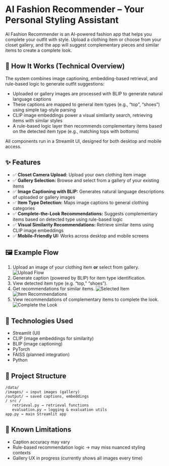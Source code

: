 # AI Fashion Recommender – Your Personal Styling Assistant

AI Fashion Recommender is an AI-powered fashion app that helps you complete your outfit with style. Upload a clothing item or choose from your closet gallery, and the app will suggest complementary pieces and similar items to create a complete look.

## 🧠 How It Works (Technical Overview)
The system combines image captioning, embedding-based retrieval, and rule-based logic to generate outfit suggestions:

- Uploaded or gallery images are processed with BLIP to generate natural language captions
- These captions are mapped to general item types (e.g., “top”, “shoes”) using simple tag-style parsing
- CLIP image embeddings power a visual similarity search, retrieving items with similar styles
- A rule-based logic layer then recommends complementary items based on the detected item type (e.g., matching tops with bottoms)

All components run in a Streamlit UI, designed for both desktop and mobile access.

## ✨ Features

- ✅ **Closet Camera Upload:** Upload your own clothing item image
- ✅ **Gallery Selection:** Browse and select from a gallery of your existing items
- ✅ **Image Captioning with BLIP:** Generates natural language descriptions of uploaded or gallery images
- ✅ **Item Type Detection:** Maps image captions to general clothing categories
- ✅ **Complete-the-Look Recommendations:** Suggests complementary items based on detected type using rule-based logic
- ✅ **Visual Similarity Recommendations:** Retrieve similar items using CLIP image embeddings
- ✅ **Mobile-Friendly UI:** Works across desktop and mobile screens

## 🖼️ **Example Flow**

1. Upload an image of your clothing item **or** select from gallery.
![Upload Flow](data/screenshots/select_gallery_img.png)
2. Generate caption (powered by BLIP) for item type identification.
3. View detected item type (e.g. “top,” “shoes”).
4. Get recommendations for similar items.
![Selected Item](data/screenshots/item_gallery_img.png)
![Item Recommendations](data/screenshots/reco_gallery_img.png)
5. View recommendations of complementary items to complete the look.
![Complete the Look](data/screenshots/ctl_gallery_img.png)

## 🚀 **Technologies Used**

- Streamlit (UI)
- CLIP (image embeddings for similarity)
- BLIP (image captioning)
- PyTorch
- FAISS (planned integration)
- Python

## 📂 **Project Structure**
```
/data/
/images/ → input images (gallery)
/output/ → saved captions, embeddings
/ src /
   retrieval.py → retrieval functions
   evaluation.py → logging & evaluation utils
app.py → main Streamlit app
```

## 📝 **Known Limitations**

- Caption accuracy may vary 
- Rule-based recommendation logic → may miss nuanced styling contexts
- Gallery UX in progress (currently shows all images every time)

